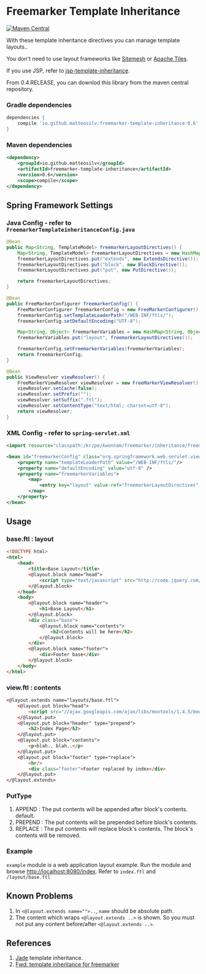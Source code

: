 # Freemarker Template Inheritance
[![Maven Central](https://maven-badges.herokuapp.com/maven-central/kr.pe.kwonnam.freemarker/freemarker-template-inheritance/badge.svg)](https://maven-badges.herokuapp.com/maven-central/kr.pe.kwonnam.freemarker/freemarker-template-inheritance)

With these template inheritance directives you can manage template layouts..

You don't need to use layout frameworks like [Sitemesh](http://wiki.sitemesh.org/display/sitemesh/Home) or [Apache Tiles](http://tiles.apache.org/).

If you use JSP, refer to [jsp-template-inheritance](https://github.com/kwon37xi/jsp-template-inheritance).

From 0.4.RELEASE, you can downlod this library from the maven central repository.

### Gradle dependencies
```groovy
dependencies {
    compile 'io.github.matteosilv:freemarker-template-inheritance:0.6'
}
```

### Maven dependencies

```xml
<dependency>
    <groupId>io.github.matteosilv</groupId>
    <artifactId>freemarker-template-inheritance</artifactId>
    <version>0.6</version>
    <scope>compile</scope>
</dependency>
```

## Spring Framework Settings

### Java Config - refer to ```FreemarkerTemplateinheritanceConfig.java```
```java
@Bean
public Map<String, TemplateModel> freemarkerLayoutDirectives() {
    Map<String, TemplateModel> freemarkerLayoutDirectives = new HashMap<String, TemplateModel>();
    freemarkerLayoutDirectives.put("extends", new ExtendsDirective());
    freemarkerLayoutDirectives.put("block", new BlockDirective());
    freemarkerLayoutDirectives.put("put", new PutDirective());

    return freemarkerLayoutDirectives;
}

@Bean
public FreeMarkerConfigurer freemarkerConfig() {
    FreeMarkerConfigurer freemarkerConfig = new FreeMarkerConfigurer();
    freemarkerConfig.setTemplateLoaderPath("/WEB-INF/ftls/");
    freemarkerConfig.setDefaultEncoding("UTF-8");

    Map<String, Object> freemarkerVariables = new HashMap<String, Object>();
    freemarkerVariables.put("layout", freemarkerLayoutDirectives());

    freemarkerConfig.setFreemarkerVariables(freemarkerVariables);
    return freemarkerConfig;
}

@Bean
public ViewResolver viewResolver() {
    FreeMarkerViewResolver viewResolver = new FreeMarkerViewResolver();
    viewResolver.setCache(false);
    viewResolver.setPrefix("");
    viewResolver.setSuffix(".ftl");
    viewResolver.setContentType("text/html; charset=utf-8");
    return viewResolver;
}
```

### XML Config - refer to ```spring-servlet.xml```
```xml
<import resource="classpath:/kr/pe/kwonnam/freemarker/inheritance/freemarker-layout-directives.xml" />

<bean id="freemarkerConfig" class="org.springframework.web.servlet.view.freemarker.FreeMarkerConfigurer">
    <property name="templateLoaderPath" value="/WEB-INF/ftls/"/>
    <property name="defaultEncoding" value="utf-8" />
    <property name="freemarkerVariables">
        <map>
            <entry key="layout" value-ref="freemarkerLayoutDirectives" />
        </map>
    </property>
</bean>
```

## Usage
### base.ftl : layout
```html
<!DOCTYPE html>
<html>
    <head>
        <title>Base Layout</title>
        <@layout.block name="head">
            <script type="text/javascript" src="http://code.jquery.com/jquery-1.10.1.min.js"></script>
        </@layout.block>
    </head>
    <body>
        <@layout.block name="header">
            <h1>Base Layout</h1>
        </@layout.block>
        <div class="base">
            <@layout.block name="contents">
                <h2>Contents will be here</h2>
            </@layout.block>
        </div>
        <@layout.block name="footer">
            <div>Footer base</div>
        </@layout.block>
    </body>
</html>
```

### view.ftl : contents
```html
<@layout.extends name="layouts/base.ftl">
    <@layout.put block="head">
        <script src="//ajax.googleapis.com/ajax/libs/mootools/1.4.5/mootools-yui-compressed.js"></script>
    </@layout.put>
    <@layout.put block="header" type="prepend">
        <h2>Index Page</h2>
    </@layout.put>
    <@layout.put block="contents">
        <p>blah.. blah..</p>
    </@layout.put>
    <@layout.put block="footer" type="replace">
        <hr/>
        <div class="footer">Footer replaced by index</div>
    </@layout.put>
</@layout.extends>
```

### PutType
1. APPEND : The put contents will be appended after block's contents. default.
1. PREPEND : The put contents will be prepended before block's contents.
1. REPLACE : The put contents will replace block's contents. The block's contents will be removed.

### Example
`example` module is a web application layout example. Run the module and browse <http://localhost:8080/index>.
Refer to `index.ftl` and `/layout/base.ftl`

## Known Problems
1. In `<@layout.extends name="">..`, `name` should be absolute path.
1. The content which wraps `<@layout.extends ..>` is shown. So you must not put any content before/after `<@layout.extends ..>`.

## References
1. [Jade](http://jade-lang.com/) template inheritance.
1. [Fwd: template inheritance for freemarker](http://freemarker.624813.n4.nabble.com/Fwd-template-inheritance-for-freemarker-td2296583.html)
